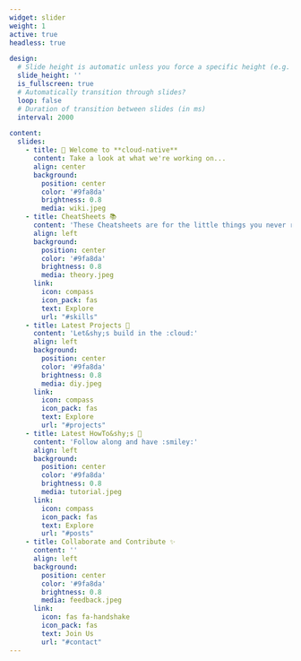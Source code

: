 ```yaml
---
widget: slider
weight: 1
active: true
headless: true

design:
  # Slide height is automatic unless you force a specific height (e.g. '400px')
  slide_height: ''
  is_fullscreen: true
  # Automatically transition through slides?
  loop: false
  # Duration of transition between slides (in ms)
  interval: 2000

content:
  slides:
    - title: 👋 Welcome to **cloud-native**
      content: Take a look at what we're working on...
      align: center
      background:
        position: center
        color: '#9fa8da'
        brightness: 0.8
        media: wiki.jpeg
    - title: CheatSheets 📚
      content: 'These Cheatsheets are for the little things you never remember :bell:'
      align: left
      background:
        position: center
        color: '#9fa8da'
        brightness: 0.8
        media: theory.jpeg
      link:
        icon: compass
        icon_pack: fas
        text: Explore
        url: "#skills"
    - title: Latest Projects 📐
      content: 'Let&shy;s build in the :cloud:'
      align: left
      background:
        position: center
        color: '#9fa8da'
        brightness: 0.8
        media: diy.jpeg
      link:
        icon: compass
        icon_pack: fas
        text: Explore
        url: "#projects"
    - title: Latest HowTo&shy;s 🤝
      content: 'Follow along and have :smiley:'
      align: left
      background:
        position: center
        color: '#9fa8da'
        brightness: 0.8
        media: tutorial.jpeg
      link:
        icon: compass
        icon_pack: fas
        text: Explore
        url: "#posts"    
    - title: Collaborate and Contribute ✨
      content: ''
      align: left
      background:
        position: center
        color: '#9fa8da'
        brightness: 0.8
        media: feedback.jpeg
      link:
        icon: fas fa-handshake
        icon_pack: fas
        text: Join Us
        url: "#contact"    
---
```

